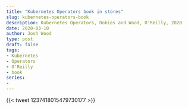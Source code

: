 ```yaml
---
title: "Kubernetes Operators book in stores"
slug: kubernetes-operators-book
description: Kubernetes Operators, Dobies and Wood, O'Reilly, 2020
date: 2020-03-10
author: Josh Wood
type: post
draft: false
tags:
- Kubernetes
- Operators
- O'Reilly
- book
series:
-
---
```


{{< tweet 1237418015479730177 >}}
